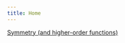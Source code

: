 ```yaml
---
title: Home
---
```


[Symmetry (and higher-order functions)][sym]

[post]:posts/2012-10-31-test-post.html
[sym]:posts/symmetry.html
